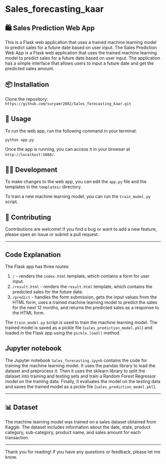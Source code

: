 # Sales_forecasting_kaar
## 🛍️ Sales Prediction Web App

This is a Flask web application that uses a trained machine learning model to predict sales for a future date based on user input.
The Sales Prediction Web App is a Flask web application that uses the trained machine learning model to predict sales for a future date based on user input. 
The application has a simple interface that allows users to input a future date and get the predicted sales amount.

## 📦 Installation

Clone the repository: `https://github.com/suryamr2002/Sales_forecasting_kaar.git`


## 🚀 Usage

To run the web app, run the following command in your terminal:

```python app.py```


Once the app is running, you can access it in your browser at `http://localhost:5000/`.

## 🧑‍💻 Development

To make changes to the web app, you can edit the `app.py` file and the templates in the `templates/` directory.

To train a new machine learning model, you can run the `train_model.py` script.

## 🤝 Contributing

Contributions are welcome! If you find a bug or want to add a new feature, please open an issue or submit a pull request.


---

## Code Explanation

The Flask app has three routes:

1. `/` - renders the `index.html` template, which contains a form for user input.
2. `/result.html` - renders the `result.html` template, which contains the predicted sales for the future date.
3. `/predict` - handles the form submission, gets the input values from the HTML form, uses a trained machine learning model to predict the sales for the next 12 months, and returns the predicted sales as a response to the HTML form.

The `train_model.py` script is used to train the machine learning model. The trained model is saved as a pickle file (`sales_prediction_model.pkl`) and loaded in the Flask app using the `pickle.load()` method.

## Jupyter notebook

The Jupyter notebook `Sales_forecasting.ipynb` contains the code for training the machine learning model. It uses the pandas library to load the dataset and preprocess it. Then it uses the sklearn library to split the dataset into training and testing sets and train a Random Forest Regressor model on the training data. Finally, it evaluates the model on the testing data and saves the trained model as a pickle file (`sales_prediction_model.pkl`).


---

## 📊 Dataset

The machine learning model was trained on a sales dataset obtained from Kaggle. The dataset includes information about the date, state, product category, sub-category, product name, and sales amount for each transaction.

---

Thank you for reading! If you have any questions or feedback, please let me know.
